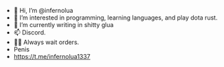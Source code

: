 - 👋 Hi, I’m @infernolua
- 👀 I’m interested in programming, learning languages, and play dota rust.
- 🌱 I’m currently writing in shitty glua
- 📫 Discord. 
- 👨‍💻 Always wait orders.
- Penis
- https://t.me/infernolua1337


<!---
infernolua/infernolua is a ✨ special ✨ repository because its `README.md` (this file) appears on your GitHub profile.
You can click the Preview link to take a look at your changes.
--->
